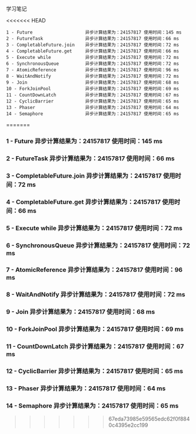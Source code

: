 学习笔记

<<<<<<< HEAD

```
1 - Future                    异步计算结果为：24157817 使用时间：145 ms
2 - FutureTask                异步计算结果为：24157817 使用时间：66 ms
3 - CompletableFuture.join    异步计算结果为：24157817 使用时间：72 ms
4 - CompletableFuture.get     异步计算结果为：24157817 使用时间：66 ms
5 - Execute while             异步计算结果为：24157817 使用时间：72 ms
6 - SynchronousQueue          异步计算结果为：24157817 使用时间：72 ms
7 - AtomicReference           异步计算结果为：24157817 使用时间：96 ms
8 - WaitAndNotify             异步计算结果为：24157817 使用时间：72 ms
9 - Join                      异步计算结果为：24157817 使用时间：68 ms
10 - ForkJoinPool             异步计算结果为：24157817 使用时间：69 ms
11 - CountDownLatch           异步计算结果为：24157817 使用时间：67 ms
12 - CyclicBarrier            异步计算结果为：24157817 使用时间：65 ms
13 - Phaser                   异步计算结果为：24157817 使用时间：64 ms
14 - Semaphore                异步计算结果为：24157817 使用时间：65 ms
```
=======
### 1 - Future                    异步计算结果为：24157817 使用时间：145 ms
### 2 - FutureTask                异步计算结果为：24157817 使用时间：66 ms
### 3 - CompletableFuture.join    异步计算结果为：24157817 使用时间：72 ms
### 4 - CompletableFuture.get     异步计算结果为：24157817 使用时间：66 ms
### 5 - Execute while             异步计算结果为：24157817 使用时间：72 ms
### 6 - SynchronousQueue          异步计算结果为：24157817 使用时间：72 ms
### 7 - AtomicReference           异步计算结果为：24157817 使用时间：96 ms
### 8 - WaitAndNotify             异步计算结果为：24157817 使用时间：72 ms
### 9 - Join                      异步计算结果为：24157817 使用时间：68 ms
### 10 - ForkJoinPool             异步计算结果为：24157817 使用时间：69 ms
### 11 - CountDownLatch           异步计算结果为：24157817 使用时间：67 ms
### 12 - CyclicBarrier            异步计算结果为：24157817 使用时间：65 ms
### 13 - Phaser                   异步计算结果为：24157817 使用时间：64 ms
### 14 - Semaphore                异步计算结果为：24157817 使用时间：65 ms
>>>>>>> 67eda73985e59565edc62f0f8840c4395e2cc199
